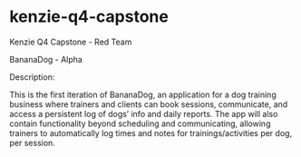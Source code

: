 # kenzie-q4-capstone

Kenzie Q4 Capstone - Red Team

BananaDog - Alpha

Description:

This is the first iteration of BananaDog, an application for a dog training business where trainers and clients can book
sessions, communicate, and access a persistent log of dogs’ info and daily reports. The app will also contain
functionality beyond scheduling and communicating, allowing trainers to automatically log times and notes for
trainings/activities per dog, per session.
